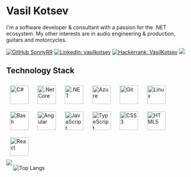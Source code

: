 # Vasil Kotsev

I'm а software developer & consultant with a passion for the .NET ecosystem.
My other interests are in audio engineering & production, guitars and motorcycles.

[![GitHub SonnyRR](https://img.shields.io/github/followers/SonnyRR?label=follow&style=social)](https://github.com/SonnyRR)
[![LinkedIn: vasilkotsev](https://img.shields.io/badge/-vasil.kotsev-blue?style=plastic&logo=Linkedin&logoColor=white&link=https://www.linkedin.com/in/vasilkotsev/)](https://www.linkedin.com/in/vasilkotsev/)
[![Hackerrank: VasilKotsev](https://img.shields.io/badge/-VasilKotsev-black?style=plastic&logo=hackerrank&logoColor=green&text=black&link=https://www.hackerrank.com/VasilKotsev)](https://www.hackerrank.com/VasilKotsev)
![](https://gitwar.herokuapp.com/badge?username=sonnyrr&label=Profile+views&style=plastic&color=green)

## Technology Stack

<img style="margin: 10px" src="https://profilinator.rishav.dev/skills-assets/csharp-original.svg" alt="C#" height="50" />
<img style="margin: 10px" src="https://profilinator.rishav.dev/skills-assets/dotnetcore.png" alt=".Net Core" height="50" />
<img style="margin: 10px" src="https://profilinator.rishav.dev/skills-assets/dot-net-original-wordmark.svg" alt=".NET" height="50" />
<img style="margin: 10px" src="https://profilinator.rishav.dev/skills-assets/microsoft_azure-icon.svg" alt="Azure" height="50" />
<img style="margin: 10px" src="https://profilinator.rishav.dev/skills-assets/git-scm-icon.svg" alt="Git" height="50" />
<img style="margin: 10px" src="https://profilinator.rishav.dev/skills-assets/linux-original.svg" alt="Linux" height="50" />
<img style="margin: 10px" src="https://profilinator.rishav.dev/skills-assets/gnu_bash-icon.svg" alt="Bash" height="50" />
<img style="margin: 10px" src="https://profilinator.rishav.dev/skills-assets/angularjs-original.svg" alt="Angular" height="50" />
<img style="margin: 10px" src="https://profilinator.rishav.dev/skills-assets/javascript-original.svg" alt="JavaScript" height="50" />
<img style="margin: 10px" src="https://profilinator.rishav.dev/skills-assets/typescript-original.svg" alt="TypeScript" height="50" />
<img style="margin: 10px" src="https://profilinator.rishav.dev/skills-assets/css3-original-wordmark.svg" alt="CSS3" height="50" />
<img style="margin: 10px" src="https://profilinator.rishav.dev/skills-assets/html5-original-wordmark.svg" alt="HTML5" height="50" />
<img style="margin: 10px" src="https://profilinator.rishav.dev/skills-assets/react-original-wordmark.svg" alt="React" height="50" />

<br/>

<div align="center" sty>
    <img src="https://github-readme-stats.vercel.app/api?username=sonnyrr&show_icons=true&count_private=true&hide_border=true&theme=dark" align="left" />
</div>

![Top Langs](https://github-readme-stats.vercel.app/api/top-langs/?username=SonnyRR&theme=dark&hide_border=true)
